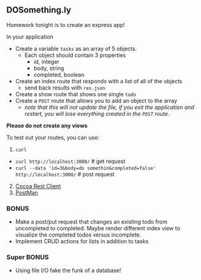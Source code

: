 ## DOSomething.ly
Homework tonight is to create an express app!

In your application
- Create a variable `tasks` as an array of 5 objects.
  - Each object should contain 3 properties
    - id, integer
    - body, string
    - completed, boolean
- Create an index route that responds with a list of all of the objects
  - send back results with `res.json`
- Create a show route that shows one single `todo`
- Create a `POST` route that allows you to add an object to the array
  - *note that this will not update the file, if you exit the application and restart, you will lose everything created in the `POST` route.*

**Please do not create any views**

To test out your routes, you can use:

1. `curl`
  - `curl http://localhost:3000/` # get request
  - `curl --data 'id=3&body=do somethin&completed=false' http://localhost:3000/` # post request
2. [Cocoa Rest Client](http://mmattozzi.github.io/cocoa-rest-client/)
3. [PostMan](https://www.getpostman.com/)

### BONUS
- Make a post/put request that changes an existing todo from uncompleted to completed. Maybe render different index view to visualize the completed todos versus incomplete.
- Implement CRUD actions for lists in addition to tasks

### Super BONUS
- Using file I/O fake the funk of a database!
